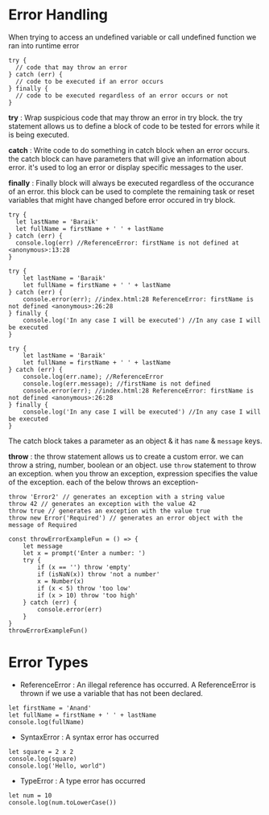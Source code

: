 # Error Handling

When trying to access an undefined variable or call undefined function we ran into runtime error

```
try {
  // code that may throw an error
} catch (err) {
  // code to be executed if an error occurs
} finally {
  // code to be executed regardless of an error occurs or not
}
```

**try** : Wrap suspicious code that may throw an error in try block. the try statement allows us to define a block of code to be tested for errors while it is being executed.

**catch** : Write code to do something in catch block when an error occurs. the catch block can have parameters that will give an information about error. it's used to log an error or display specific messages to the user.

**finally** : Finally block will always be executed regardless of the occurance of an error. this block can be used to complete the remaining task or reset variables that might have changed before error occured in try block.

```
try {
  let lastName = 'Baraik'
  let fullName = firstName + ' ' + lastName
} catch (err) {
  console.log(err) //ReferenceError: firstName is not defined at <anonymous>:13:28
}
```

```
try {
    let lastName = 'Baraik'
    let fullName = firstName + ' ' + lastName
} catch (err) {
    console.error(err); //index.html:28 ReferenceError: firstName is not defined <anonymous>:26:28
} finally {
    console.log('In any case I will be executed') //In any case I will be executed
}
```

```
try {
    let lastName = 'Baraik'
    let fullName = firstName + ' ' + lastName
} catch (err) {
    console.log(err.name); //ReferenceError
    console.log(err.message); //firstName is not defined
    console.error(err); //index.html:28 ReferenceError: firstName is not defined <anonymous>:26:28
} finally {
    console.log('In any case I will be executed') //In any case I will be executed
}
```

The catch block takes a parameter as an object & it has `name` & `message` keys.

**throw** : the throw statement allows us to create a custom error. we can throw a string, number, boolean or an object. use `throw` statement to throw an exception. when you throw an exception, expression specifies the value of the exception. each of the below throws an exception-

```
throw 'Error2' // generates an exception with a string value
throw 42 // generates an exception with the value 42
throw true // generates an exception with the value true
throw new Error('Required') // generates an error object with the message of Required
```

```
const throwErrorExampleFun = () => {
    let message
    let x = prompt('Enter a number: ')
    try {
        if (x == '') throw 'empty'
        if (isNaN(x)) throw 'not a number'
        x = Number(x)
        if (x < 5) throw 'too low'
        if (x > 10) throw 'too high'
    } catch (err) {
        console.error(err)
    }
}
throwErrorExampleFun()
```

# Error Types

- ReferenceError : An illegal reference has occurred. A ReferenceError is thrown if we use a variable that has not been declared.

```
let firstName = 'Anand'
let fullName = firstName + ' ' + lastName
console.log(fullName)
```

- SyntaxError : A syntax error has occurred

```
let square = 2 x 2
console.log(square)
console.log('Hello, world")
```

- TypeError : A type error has occurred

```
let num = 10
console.log(num.toLowerCase())
```
